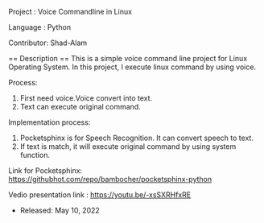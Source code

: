 Project    : Voice Commandline in Linux 

Language   : Python

Contributor: Shad-Alam

== Description ==
This is a simple voice command line project for Linux Operating System. In this project, I execute linux command by using voice. 

Process:
1. First need voice.Voice convert into text.
2. Text can execute original command.

Implementation process:
1. Pocketsphinx is for Speech Recognition. It can convert speech to text. 
2. If text is match, it will execute original command by using system function.

Link for Pocketsphinx: https://githubhot.com/repo/bambocher/pocketsphinx-python

Vedio presentation link : https://youtu.be/-xsSXRHfxRE

* Released: May 10, 2022
